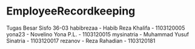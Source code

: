 EmployeeRecordkeeping
=====================

Tugas Besar Sisfo 36-03
habibrezaa - Habib Reza Khalifa - 1103120005
yona23 - Novelino Yona P.L. - 1103120015
mysinatria - Muhammad Yusuf Sinatria - 1103120017
rezanov - Reza Rahadian - 1103120181

